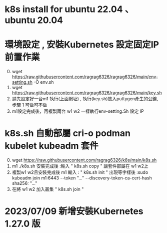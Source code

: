 # k8s install for ubuntu 22.04 、 ubuntu 20.04 

# 環境設定 , 安裝Kubernetes 設定固定IP前置作業
0. wget https://raw.githubusercontent.com/ragrag6326/ragrag6326/main/env-setting.sh -O env.sh
1. wget https://raw.githubusercontent.com/ragrag6326/ragrag6326/main/key.sh 
2. 請先設定好一台m1 執行(上面網址) , 執行(key.sh)放入puttygen產生的公鑰,步驟 1 可做可不做 
3. m1設定完成後，再複製兩台 w1 w2 一樣執行env-setting.Sh 設定 IP 

# k8s.sh 自動部屬 cri-o podman kubelet kubeadm 套件
  0. wget https://raw.githubusercontent.com/ragrag6326/k8s/main/k8s.sh 
  1. m1 ./k8s.sh 安裝完成後 :輸入 " k8s.sh copy " 讓套件部屬在 w1 w2上
  2. 複製w1 w2且安裝完成後 m1 輸入 : " k8s.sh init " 
     出現等字樣後 :sudo kubeadm join m1:6443 --token "..."  --discovery-token-ca-cert-hash sha256: "..."
  3. 在將 w1 w2 加入叢集  " k8s.sh join " 


# 2023/07/09 新增安裝Kubernetes 1.27.0 版
